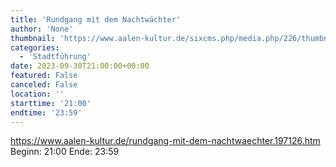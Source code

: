 ```yaml
---
title: 'Rundgang mit dem Nachtwächter'
author: 'None'
thumbnail: 'https://www.aalen-kultur.de/sixcms.php/media.php/226/thumbnails/3%20Aalen%20-%20Nachtw%C3%A4chter%20%28c%29%20%20Andreas%20Wegelin.jpg.601460.jpg'
categories:
  - 'Stadtführung'
date: 2023-09-30T21:00:00+00:00
featured: False
canceled: False
location: ''
starttime: '21:00'
endtime: '23:59'
---
```

https://www.aalen-kultur.de/rundgang-mit-dem-nachtwaechter.197126.htm
Beginn: 21:00
 Ende: 23:59
